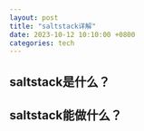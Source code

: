 ```yaml
---
layout: post
title: "saltstack详解"
date: 2023-10-12 10:10:00 +0800
categories: tech
---
```

## saltstack是什么？



## saltstack能做什么？
